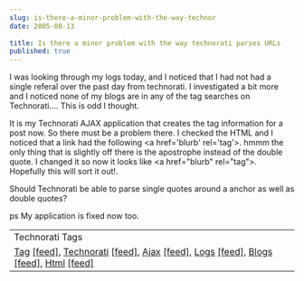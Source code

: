```yaml
---
slug: is-there-a-minor-problem-with-the-way-technor
date: 2005-08-13
 
title: Is there a minor problem with the way technorati parses URLs
published: true
---
```

I was looking through my logs today, and I noticed that I had not had a single referal over the past day from technorati.  I investigated a bit more and I noticed none of my blogs are in any of the tag searches on Technorati.... This is odd I thought.<p />It is my Technorati AJAX application that creates the tag information for a post now.  So there must be a problem there.  I checked the HTML and I noticed that a link had the following &lt;a href='blurb' rel='tag'&gt;. hmmm the only thing that is slightly off there is the apostrophe instead of the double quote.  I changed it so now it looks like &lt;a href="blurb" rel="tag"&gt;.  Hopefully this will sort it out!.<p />Should Technorati be able to parse single quotes around a anchor as well as double quotes?<p />ps My application is fixed now too.<p /><table class="TechnoratiHead TagHeader">
<tr><td>Technorati Tags</td></tr>
<tr class="Technorati"><td>
<a href="https://paul.kinlan.me/tags/Tag" class="Tag" rel="tag">Tag</a> <a href="http://feeds.technorati.com/feed/posts/tag/Tag" class="Tag">[feed]</a>, <a href="https://paul.kinlan.me/tags/Technorati" class="Tag" rel="tag">Technorati</a> <a href="http://feeds.technorati.com/feed/posts/tag/Technorati" class="Tag">[feed]</a>, <a href="https://paul.kinlan.me/tags/Ajax" class="Tag" rel="tag">Ajax</a> <a href="http://feeds.technorati.com/feed/posts/tag/Ajax" class="Tag">[feed]</a>, <a href="https://paul.kinlan.me/tags/Logs" class="Tag" rel="tag">Logs</a> <a href="http://feeds.technorati.com/feed/posts/tag/Logs" class="Tag">[feed]</a>, <a href="https://paul.kinlan.me/tags/Blogs" class="Tag" rel="tag">Blogs</a> <a href="http://feeds.technorati.com/feed/posts/tag/Blogs" class="Tag">[feed]</a>, <a href="https://paul.kinlan.me/tags/Html" class="Tag" rel="tag">Html</a> <a href="http://feeds.technorati.com/feed/posts/tag/Html" class="Tag">[feed]</a>
</td></tr>
</table><div class="blogger-post-footer"><img class="posterous_download_image" src="https://blogger.googleusercontent.com/tracker/8109338-112397095639469952?l=www.kinlan.co.uk%2Findex.html" height="1" alt="" width="1" /></div>

